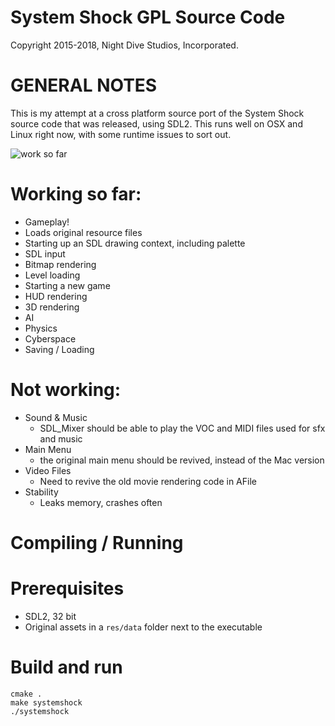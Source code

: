 System Shock GPL Source Code
============================
Copyright 2015-2018, Night Dive Studios, Incorporated.

GENERAL NOTES
=============

This is my attempt at a cross platform source port of the System Shock source code that was released, using SDL2. This runs well on OSX and Linux right now, with some runtime issues to sort out.

![work so far](https://i.imgur.com/kbVWQj4.gif)

# Working so far:
- Gameplay!
- Loads original resource files
- Starting up an SDL drawing context, including palette
- SDL input
- Bitmap rendering
- Level loading
- Starting a new game
- HUD rendering
- 3D rendering
- AI
- Physics
- Cyberspace
- Saving / Loading

# Not working:
- Sound & Music
  - SDL_Mixer should be able to play the VOC and MIDI files used for sfx and music
- Main Menu
  - the original main menu should be revived, instead of the Mac version
- Video Files
  - Need to revive the old movie rendering code in AFile
- Stability
  - Leaks memory, crashes often

Compiling / Running
============

# Prerequisites
  - SDL2, 32 bit
  - Original assets in a `res/data` folder next to the executable

# Build and run
```
cmake .
make systemshock
./systemshock
```
